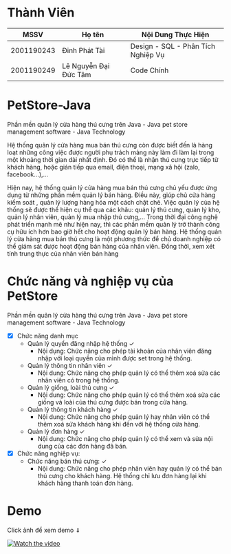 # Thành Viên
| MSSV          | Họ tên                   | Nội Dung Thực Hiện                              |
|---------------|--------------------------|-------------------------------------------------|
| 2001190243    | Đinh Phát Tài            | Design - SQL - Phân Tích Nghiệp Vụ              |
| 2001190249    | Lê Nguyễn Đại Đức Tâm    | Code Chính                                      |

# PetStore-Java
Phần mền quản lý cửa hàng thú cưng trên Java - Java pet store management software - Java Technology

Hệ thống quản lý cửa hàng mua bán thú cưng còn được biết đến là hàng loạt những công việc được người phụ trách mảng này làm đi làm lại trong một khoảng thời gian dài nhất định. Đó có thể là nhận thú cưng trực tiếp từ khách hàng, hoặc gián tiếp qua email, điện thoại, mạng xã hội (zalo, facebook…),…

Hiện nay, hệ thống quản lý cửa hàng mua bán thú cưng chủ yếu được ứng dụng từ những phần mềm quản lý bán hàng. Điều này, giúp chủ cửa hàng kiểm soát , quản lý lượng hàng hóa một cách chặt chẽ. Việc quản lý của hệ thống sẽ được thể hiện cụ thể qua các khâu: quản lý thú cưng, quản lý kho, quản lý nhân viên, quản lý mua nhập thú cưng,…
Trong thời đại công nghệ phát triển mạnh mẽ như hiện nay, thì các phần mềm quản lý trở thành công cụ hữu ích hơn bao giờ hết cho hoạt động quản lý bán hàng.
Hệ thống quản lý cửa hàng mua bán thú cưng là một phương thức để chủ doanh nghiệp có thể giám sát được hoạt động bán hàng của nhân viên. Đồng thời, xem xét tính trung thực của nhân viên bán hàng

# Chức năng và nghiệp vụ của PetStore
Phần mền quản lý cửa hàng thú cưng trên Java - Java pet store management software - Java Technology
- [x] Chức năng danh mục
  - Quản lý quyền đăng nhập hệ thống ✓
    - Nội dụng: Chức năng cho phép tài khoản của nhân viên đăng nhập với loại quyền của mình được set trong hệ thống.
  - Quản lý thông tin nhân viên ✓
    - Nội dung: Chức năng cho phép quản lý có thể thêm xoá sửa các nhân viên có trong hệ thống.
  - Quản lý giống, loài thú cưng ✓
    - Nội dung: Chức năng cho phép quản lý có thể thêm xoá sửa các giống và loài của thú cưng được bán trong cửa hàng.
  - Quản lý thông tin khách hàng ✓
    - Nội dung: Chức năng cho phép quản lý hay nhân viên có thể thêm xoá sửa khách hàng khi đến với hệ thống cửa hàng.
  - Quản lý đơn hàng ✓
    - Nội dung: Chức năng cho phép quản lý có thể xem và sửa nội dung của các đơn hàng đã bán.
- [x] Chức năng nghiệp vụ:
  - Chức năng bán thú cưng: ✓
    - Nội dung: Chức năng cho phép nhân viên hay quản lý có thể bán thú cưng cho khách hàng. Hệ thống chỉ lưu đơn hàng lại khi khách hàng thanh toán đơn hàng.

#  Demo
Click ảnh để xem demo ⇓

[![Watch the video](https://user-images.githubusercontent.com/83421255/174767166-2bd7f67c-477a-4007-91df-61fc00e1f64b.png)](https://firebasestorage.googleapis.com/v0/b/qlvideoimage.appspot.com/o/VideoDemoJava.mp4?alt=media&token=482ea204-8757-4a05-ada3-5b879ca97a6e)
